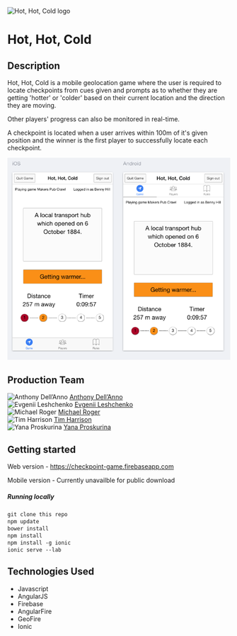 ![Hot, Hot, Cold logo](www/img/hothotcold.png)


Hot, Hot, Cold
=======================


## Description

Hot, Hot, Cold is a mobile geolocation game where the user is required to locate checkpoints from cues given and prompts as to whether they are getting 'hotter' or 'colder' based on their current location and the direction they are moving.

Other players' progress can also be monitored in real-time.

A checkpoint is located when a user arrives within 100m of it's given position and the winner is the first player to successfully locate each checkpoint.


![Hot, Hot, Cold game screenshot iOS & Android](www/img/hothotcoldScreenshot.png)


## Production Team

![Anthony Dell’Anno](https://avatars2.githubusercontent.com/u/9336292?v=3&s=50) [Anthony Dell’Anno](https://github.com/adellanno)
<br>
![Evgenii Leshchenko](https://avatars1.githubusercontent.com/u/13106572?v=3&s=50) [Evgenii Leshchenko](https://github.com/TJQKAs)
<br>
![Michael Roger](https://avatars1.githubusercontent.com/u/12005992?v=3&s=50) [Michael Roger](https://github.com/Benaud12)
<br>
![Tim Harrison](https://avatars3.githubusercontent.com/u/12405008?v=3&s=50) [Tim Harrison](https://github.com/trwh)
<br>
![Yana Proskurina](https://avatars2.githubusercontent.com/u/12256750?v=3&s=50) [Yana Proskurina](https://github.com/Proskurina)


## Getting started

Web version - https://checkpoint-game.firebaseapp.com

Mobile version - Currently unavailble for public download


##### Running locally

```
git clone this repo
npm update
bower install
npm install
npm install -g ionic
ionic serve --lab
```


## Technologies Used

- Javascript
- AngularJS
- Firebase
- AngularFire
- GeoFire
- Ionic
